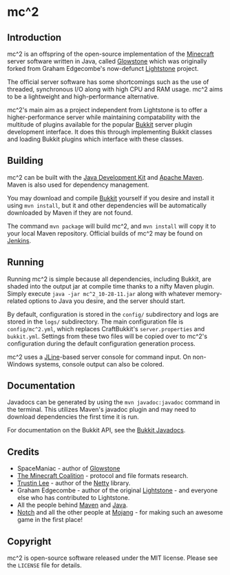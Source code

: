 mc^2
==========

Introduction
------------

mc^2 is an offspring of the open-source implementation of the
[Minecraft](http://minecraft.net) server software written in Java, called [Glowstone](https://github.com/SpaceManiac/Glowstone) which was originally
forked from Graham Edgecombe's now-defunct
[Lightstone](https://github.com/grahamedgecombe/lightstone) project.

The official server software has some shortcomings such as the use of threaded, synchronous I/O along with high CPU and RAM usage. mc^2 aims to be a
lightweight and high-performance alternative.

mc^2's main aim as a project independent from Lightstone is to offer a
higher-performance server while maintaining compatability with the multitude of plugins available for the popular [Bukkit](http://bukkit.org) server plugin development interface. It does this through implementing Bukkit classes and loading Bukkit plugins which interface with these classes.

Building
--------

mc^2 can be built with the
[Java Development Kit](http://oracle.com/technetwork/java/javase/downloads) and
[Apache Maven](http://maven.apache.org). Maven is also used for dependency
management.

You may download and compile [Bukkit](https://github.com/Bukkit/Bukkit)
yourself if you desire and install it using `mvn install`, but it and other
dependencies will be automatically downloaded by Maven if they are not found.

The command `mvn package` will build mc^2, and `mvn install` will copy it
to your local Maven repository. Official builds of mc^2 may be found on
[Jenkins](http://ci.onarandombox.com/job/mc^2).

Running
-------

Running mc^2 is simple because all dependencies, including Bukkit, are
shaded into the output jar at compile time thanks to a nifty Maven plugin.
Simply execute `java -jar mc^2_10-28-11.jar` along with whatever
memory-related options to Java you desire, and the server should start.

By default, configuration is stored in the `config/` subdirectory and logs
are stored in the `logs/` subdirectory. The main configuration file is
`config/mc^2.yml`, which replaces CraftBukkit's `server.properties` and
`bukkit.yml`. Settings from these two files will be copied over to mc^2's
configuration during the default configuration generation process.

mc^2 uses a [JLine](http://jline.sf.net)-based server console for command
input. On non-Windows systems, console output can also be colored. 

Documentation
-------------

Javadocs can be generated by using the `mvn javadoc:javadoc` command in the
terminal. This utilizes Maven's javadoc plugin and may need to download
dependencies the first time it is run.

For documentation on the Bukkit API, see the
[Bukkit Javadocs](http://jd.bukkit.org/).

Credits
-------

 * SpaceManiac - author of [Glowstone](https://github.com/SpaceManiac/Glowstone)
 * [The Minecraft Coalition](http://wiki.vg/wiki) - protocol and file formats
   research.
 * [Trustin Lee](http://gleamynode.net) - author of the
   [Netty](http://jboss.org/netty) library.
 * Graham Edgecombe - author of the original
   [Lightstone](https://github.com/grahamedgecombe/lightstone) - and everyone
   else who has contributed to Lightstone.
 * All the people behind [Maven](http://maven.apache.org) and
   [Java](http://java.oracle.com).
 * [Notch](http://mojang.com/notch) and all the other people at
   [Mojang](http://mojang.com) - for making such an awesome game in the first
   place!

Copyright
---------

mc^2 is open-source software released under the MIT license. Please see
the `LICENSE` file for details.

